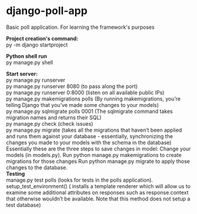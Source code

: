 # django-poll-app
Basic poll application. For learning the framework's purposes

<b>Project creation's command:</b></br>
py -m django startproject <projectname>
</br>

<b>Python shell run</b></br>
py manage.py shell

<b>Start server:</b></br>
py manage.py runserver
</br>
py manage.py runserver 8080 (to pass along the port)
</br>
py manage.py runserver 0:8000 (listen on all available public IPs)
</br>
py manage.py makemigrations polls (By running makemigrations, you’re telling Django that you’ve made some changes to your models)
</br>
py manage.py sqlmigrate polls 0001 (The sqlmigrate command takes migration names and returns their SQL)
</br>
py manage.py check (check issues)
</br>
py manage.py migrate (takes all the migrations that haven’t been applied and runs them against your database - essentially, synchronizing the changes you made to your models with the schema in the database)
</br>
Essentially these are the three steps to save changes in model:
    Change your models (in models.py).
    Run python manage.py makemigrations to create migrations for those changes
    Run python manage.py migrate to apply those changes to the database.
</br>
<b>Testing</b></br>
manage.py test polls (looks for tests in the polls application).
</br>
setup_test_environment() ( installs a template renderer which will allow us to examine some additional attributes on responses such as response.context that otherwise wouldn’t be available. 
Note that this method does not setup a test database)
